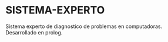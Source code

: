 # SISTEMA-EXPERTO
Sistema experto de diagnostico de problemas en computadoras. Desarrollado en prolog.
